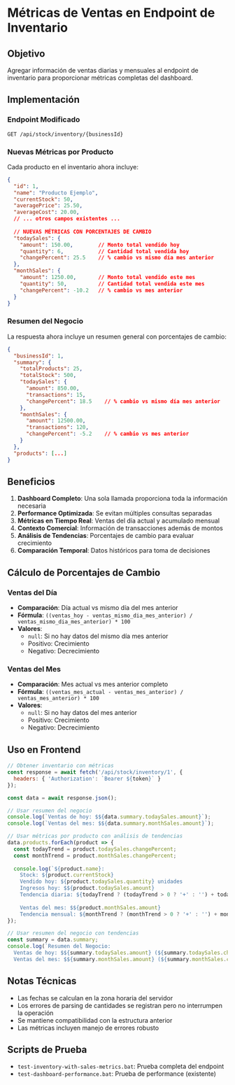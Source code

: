 # Métricas de Ventas en Endpoint de Inventario

## Objetivo
Agregar información de ventas diarias y mensuales al endpoint de inventario para proporcionar métricas completas del dashboard.

## Implementación

### Endpoint Modificado
`GET /api/stock/inventory/{businessId}`

### Nuevas Métricas por Producto
Cada producto en el inventario ahora incluye:

```json
{
  "id": 1,
  "name": "Producto Ejemplo",
  "currentStock": 50,
  "averagePrice": 25.50,
  "averageCost": 20.00,
  // ... otros campos existentes ...
  
  // NUEVAS MÉTRICAS CON PORCENTAJES DE CAMBIO
  "todaySales": {
    "amount": 150.00,        // Monto total vendido hoy
    "quantity": 6,           // Cantidad total vendida hoy
    "changePercent": 25.5    // % cambio vs mismo día mes anterior
  },
  "monthSales": {
    "amount": 1250.00,       // Monto total vendido este mes
    "quantity": 50,          // Cantidad total vendida este mes
    "changePercent": -10.2   // % cambio vs mes anterior
  }
}
```

### Resumen del Negocio
La respuesta ahora incluye un resumen general con porcentajes de cambio:

```json
{
  "businessId": 1,
  "summary": {
    "totalProducts": 25,
    "totalStock": 500,
    "todaySales": {
      "amount": 850.00,
      "transactions": 15,
      "changePercent": 18.5    // % cambio vs mismo día mes anterior
    },
    "monthSales": {
      "amount": 12500.00,
      "transactions": 120,
      "changePercent": -5.2    // % cambio vs mes anterior
    }
  },
  "products": [...]
}
```

## Beneficios

1. **Dashboard Completo**: Una sola llamada proporciona toda la información necesaria
2. **Performance Optimizada**: Se evitan múltiples consultas separadas
3. **Métricas en Tiempo Real**: Ventas del día actual y acumulado mensual
4. **Contexto Comercial**: Información de transacciones además de montos
5. **Análisis de Tendencias**: Porcentajes de cambio para evaluar crecimiento
6. **Comparación Temporal**: Datos históricos para toma de decisiones

## Cálculo de Porcentajes de Cambio

### Ventas del Día
- **Comparación**: Día actual vs mismo día del mes anterior
- **Fórmula**: `((ventas_hoy - ventas_mismo_dia_mes_anterior) / ventas_mismo_dia_mes_anterior) * 100`
- **Valores**:
  - `null`: Si no hay datos del mismo día mes anterior
  - Positivo: Crecimiento
  - Negativo: Decrecimiento

### Ventas del Mes
- **Comparación**: Mes actual vs mes anterior completo
- **Fórmula**: `((ventas_mes_actual - ventas_mes_anterior) / ventas_mes_anterior) * 100`
- **Valores**:
  - `null`: Si no hay datos del mes anterior
  - Positivo: Crecimiento
  - Negativo: Decrecimiento

## Uso en Frontend

```javascript
// Obtener inventario con métricas
const response = await fetch('/api/stock/inventory/1', {
  headers: { 'Authorization': `Bearer ${token}` }
});

const data = await response.json();

// Usar resumen del negocio
console.log(`Ventas de hoy: $${data.summary.todaySales.amount}`);
console.log(`Ventas del mes: $${data.summary.monthSales.amount}`);

// Usar métricas por producto con análisis de tendencias
data.products.forEach(product => {
  const todayTrend = product.todaySales.changePercent;
  const monthTrend = product.monthSales.changePercent;
  
  console.log(`${product.name}: 
    Stock: ${product.currentStock}
    Vendido hoy: ${product.todaySales.quantity} unidades
    Ingresos hoy: $${product.todaySales.amount}
    Tendencia diaria: ${todayTrend ? (todayTrend > 0 ? '+' : '') + todayTrend.toFixed(1) + '%' : 'N/A'}
    
    Ventas del mes: $${product.monthSales.amount}
    Tendencia mensual: ${monthTrend ? (monthTrend > 0 ? '+' : '') + monthTrend.toFixed(1) + '%' : 'N/A'}`);
});

// Usar resumen del negocio con tendencias
const summary = data.summary;
console.log(`Resumen del Negocio:
  Ventas de hoy: $${summary.todaySales.amount} (${summary.todaySales.changePercent?.toFixed(1) || 'N/A'}%)
  Ventas del mes: $${summary.monthSales.amount} (${summary.monthSales.changePercent?.toFixed(1) || 'N/A'}%)`);
```

## Notas Técnicas

- Las fechas se calculan en la zona horaria del servidor
- Los errores de parsing de cantidades se registran pero no interrumpen la operación
- Se mantiene compatibilidad con la estructura anterior
- Las métricas incluyen manejo de errores robusto

## Scripts de Prueba

- `test-inventory-with-sales-metrics.bat`: Prueba completa del endpoint
- `test-dashboard-performance.bat`: Prueba de performance (existente)
